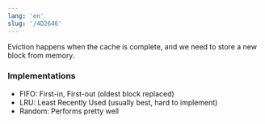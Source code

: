 ```yaml
---
lang: 'en'
slug: '/4D2646'
---
```


Eviction happens when the cache is complete, and we need to store a new block from memory.

### Implementations

- FIFO: First-in, First-out (oldest block replaced)
- LRU: Least Recently Used (usually best, hard to implement)
- Random: Performs pretty well

<head>
  <html lang="en-US"/>
</head>
